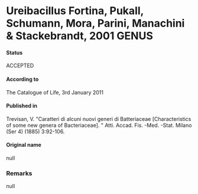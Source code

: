 # Ureibacillus Fortina, Pukall, Schumann, Mora, Parini, Manachini & Stackebrandt, 2001 GENUS

#### Status
ACCEPTED

#### According to
The Catalogue of Life, 3rd January 2011

#### Published in
Trevisan, V. "Caratteri di alcuni nuovi generi di Batteriaceae [Characteristics of some new genera of Bacteriaceae]. " Atti. Accad. Fis. -Med. -Stat. Milano (Ser 4) (1885) 3:92-106.

#### Original name
null

### Remarks
null